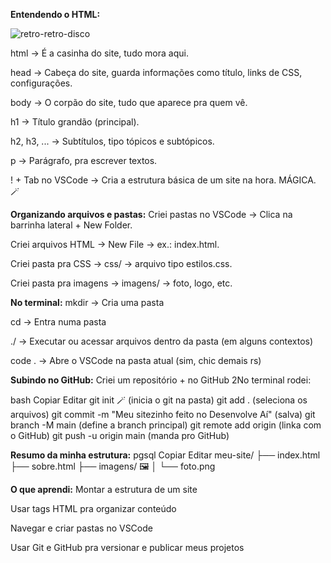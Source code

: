 **Entendendo o HTML:**

![retro-retro-disco](https://github.com/user-attachments/assets/0353d4d5-3e2c-4eab-a1a1-79d5095dd03f)



html → É a casinha do site, tudo mora aqui.

head → Cabeça do site, guarda informações como título, links de CSS, configurações.

body → O corpão do site, tudo que aparece pra quem vê.

h1 → Título grandão (principal).

h2, h3, ... → Subtítulos, tipo tópicos e subtópicos.

p → Parágrafo, pra escrever textos.

! + Tab no VSCode → Cria a estrutura básica de um site na hora. MÁGICA. 🪄

**Organizando arquivos e pastas:**
Criei pastas no VSCode → Clica na barrinha lateral + New Folder.

Criei arquivos HTML → New File → ex.: index.html.

Criei pasta pra CSS → css/ → arquivo tipo estilos.css.

Criei pasta pra imagens → imagens/ → foto, logo, etc.

**No terminal:**
mkdir → Cria uma pasta

cd → Entra numa pasta

./ → Executar ou acessar arquivos dentro da pasta (em alguns contextos)

code . → Abre o VSCode na pasta atual (sim, chic demais rs)

**Subindo no GitHub:**
Criei um repositório + no GitHub
2No terminal rodei:

bash
Copiar
Editar
git init 🪄 (inicia o git na pasta)
git add . (seleciona os arquivos)
git commit -m "Meu sitezinho feito no Desenvolve Aí" (salva)
git branch -M main (define a branch principal)
git remote add origin (linka com o GitHub)
git push -u origin main (manda pro GitHub)

**Resumo da minha estrutura:**
pgsql
Copiar
Editar
meu-site/
├── index.html 
├── sobre.html 
├── imagens/ 🖼
│   └── foto.png 

**O que aprendi:**
Montar a estrutura de um site

Usar tags HTML pra organizar conteúdo

Navegar e criar pastas no VSCode

Usar Git e GitHub pra versionar e publicar meus projetos
